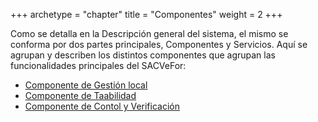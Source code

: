+++
archetype = "chapter"
title = "Componentes"
weight = 2
+++

Como se detalla en la Descripción general del sistema, el mismo se conforma por dos partes principales, Componentes y Servicios. Aquí se agrupan y describen los distintos componentes que agrupan las funcionalidades principales del SACVeFor:

- [Componente de Gestión local](../componentes/cgl)
- [Componente de Taabilidad](../componentes/traz)
- [Componente de Contol y Verificación](../componentes/ctrl)

